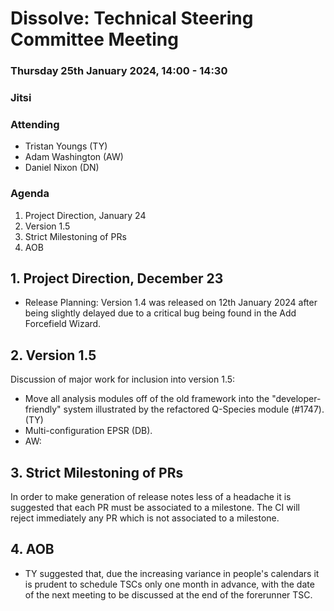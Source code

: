 # Dissolve: Technical Steering Committee Meeting
### Thursday 25th January 2024, 14:00 - 14:30
### Jitsi

### Attending

- Tristan Youngs (TY)
- Adam Washington (AW)
- Daniel Nixon (DN)

### Agenda

1. Project Direction, January 24
2. Version 1.5
3. Strict Milestoning of PRs
4. AOB

## 1. Project Direction, December 23

- Release Planning: Version 1.4 was released on 12th January 2024 after being slightly delayed due to a critical bug being found in the Add Forcefield Wizard.

## 2. Version 1.5

Discussion of major work for inclusion into version 1.5:
- Move all analysis modules off of the old framework into the "developer-friendly" system illustrated by the refactored Q-Species module (#1747). (TY)
- Multi-configuration EPSR (DB).
- AW:

## 3. Strict Milestoning of PRs

In order to make generation of release notes less of a headache it is suggested that each PR must be associated to a milestone. The CI will reject immediately any PR which is not associated to a milestone.

## 4. AOB

- TY suggested that, due the increasing variance in people's calendars it is prudent to schedule TSCs only one month in advance, with the date of the next meeting to be discussed at the end of the forerunner TSC.

